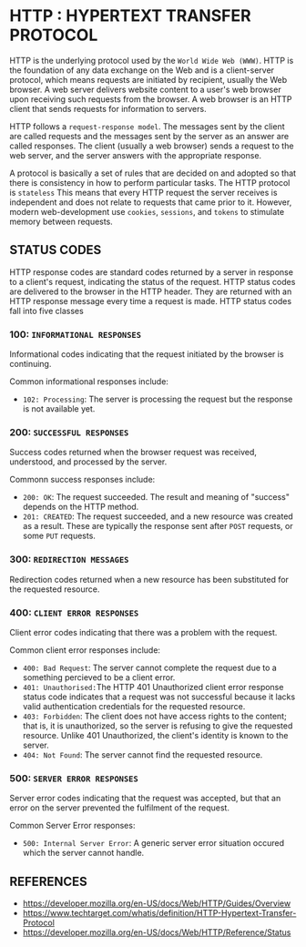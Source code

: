 # HTTP : HYPERTEXT TRANSFER PROTOCOL

HTTP is the underlying protocol used by the `World Wide Web (WWW)`. HTTP is the foundation of any data exchange on the Web and is a client-server protocol, which means requests are initiated by recipient, usually the Web browser. A web server delivers website content to a user's web browser upon receiving such requests from the browser. A web browser is an HTTP client that sends requests for information to servers.


HTTP follows a `request-response model`. The messages sent by the client are called requests and the messages sent by the server as an answer are called responses. The client (usually a web browser) sends a request to the web server, and the server answers with the appropriate response.

A protocol is basically a set of rules that are decided on and adopted so that there is consistency in how to perform particular tasks.
The HTTP protocol is `stateless` This means that every HTTP request the server receives is independent and does not relate to requests that came prior to it. However, modern web-development use `cookies`, `sessions`, and `tokens` to stimulate memory between requests.

## STATUS CODES

HTTP response codes are standard codes returned by a server in response to a client's request, indicating the status of the request. HTTP status codes are delivered to the browser in the HTTP header. They are returned with an HTTP response message every time a request is made.
HTTP status codes fall into five classes

### 100: `INFORMATIONAL RESPONSES`

Informational codes indicating that the request initiated by the browser is continuing. 

Common informational responses include:

- `102: Processing`: The server is processing the request but the response is not available yet.

### 200: `SUCCESSFUL RESPONSES`

Success codes returned when the browser request was received,
understood, and processed by the server. 

Commonn success responses include:

- `200: OK`: The request succeeded. The result and meaning of "success" depends on the HTTP method.
- `201: CREATED`: The request succeeded, and a new resource was created as a result. These are typically the response sent after `POST` requests, or some `PUT` requests.

### 300: `REDIRECTION MESSAGES `

Redirection codes returned when a new resource has been substituted for the requested resource.
 
### 400: `CLIENT ERROR RESPONSES`

Client error codes indicating that there was a problem with the request. 

Common client error responses include:

- `400: Bad Request`: The server cannot complete the request due to a something percieved to be a client error.
- `401: Unauthorised:`The HTTP 401 Unauthorized client error response status code indicates that a request was not successful because it lacks valid authentication credentials for the requested resource. 
- `403: Forbidden`: The client does not have access rights to the content; that is, it is unauthorized, so the server is refusing to give the requested resource. Unlike 401 Unauthorized, the client's identity is known to the server.
- `404: Not Found`: The server cannot find the requested resource. 

### 500: `SERVER ERROR RESPONSES`
Server error codes indicating that the request was accepted, but that an error on the server prevented the fulfilment of the request. 

Common Server Error responses: 

- `500: Internal Server Error`: A generic server error situation occured which the server cannot handle.

## REFERENCES

 - https://developer.mozilla.org/en-US/docs/Web/HTTP/Guides/Overview
 - https://www.techtarget.com/whatis/definition/HTTP-Hypertext-Transfer-Protocol
 - https://developer.mozilla.org/en-US/docs/Web/HTTP/Reference/Status
 
